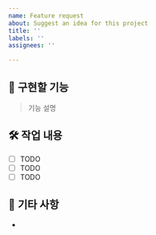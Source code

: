 ```yaml
---
name: Feature request
about: Suggest an idea for this project
title: ''
labels: ''
assignees: ''

---
```


## 🐢 구현할 기능
> 기능 설명


## 🛠 작업 내용
- [ ] TODO
- [ ] TODO
- [ ] TODO

## 💬 기타 사항
-
